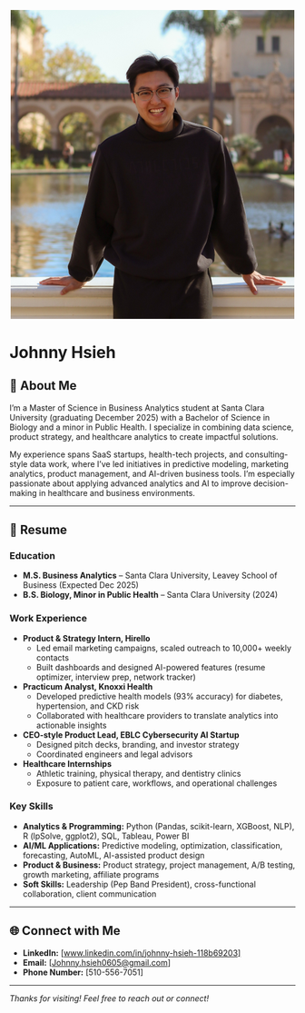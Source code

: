 <p align="center">
  <img src="IMG_1392.JPG" width="500" alt="Johnny Hsieh Profile Picture"/>
</p>

# Johnny Hsieh

## 👋 About Me

I’m a Master of Science in Business Analytics student at Santa Clara University (graduating December 2025) with a Bachelor of Science in Biology and a minor in Public Health. I specialize in combining data science, product strategy, and healthcare analytics to create impactful solutions.

My experience spans SaaS startups, health-tech projects, and consulting-style data work, where I’ve led initiatives in predictive modeling, marketing analytics, product management, and AI-driven business tools. I’m especially passionate about applying advanced analytics and AI to improve decision-making in healthcare and business environments.

---

## 📄 Resume

### **Education**
- **M.S. Business Analytics** – Santa Clara University, Leavey School of Business (Expected Dec 2025)
- **B.S. Biology, Minor in Public Health** – Santa Clara University (2024)

### **Work Experience**
- **Product & Strategy Intern, Hirello**
  - Led email marketing campaigns, scaled outreach to 10,000+ weekly contacts
  - Built dashboards and designed AI-powered features (resume optimizer, interview prep, network tracker)
- **Practicum Analyst, Knoxxi Health**
  - Developed predictive health models (93% accuracy) for diabetes, hypertension, and CKD risk
  - Collaborated with healthcare providers to translate analytics into actionable insights
- **CEO-style Product Lead, EBLC Cybersecurity AI Startup**
  - Designed pitch decks, branding, and investor strategy
  - Coordinated engineers and legal advisors
- **Healthcare Internships**
  - Athletic training, physical therapy, and dentistry clinics
  - Exposure to patient care, workflows, and operational challenges

### **Key Skills**
- **Analytics & Programming:** Python (Pandas, scikit-learn, XGBoost, NLP), R (lpSolve, ggplot2), SQL, Tableau, Power BI
- **AI/ML Applications:** Predictive modeling, optimization, classification, forecasting, AutoML, AI-assisted product design
- **Product & Business:** Product strategy, project management, A/B testing, growth marketing, affiliate programs
- **Soft Skills:** Leadership (Pep Band President), cross-functional collaboration, client communication

---

## 🌐 Connect with Me

- **LinkedIn:** [www.linkedin.com/in/johnny-hsieh-118b69203]
- **Email:** [Johnny.hsieh0605@gmail.com]
- **Phone Number:** [510-556-7051]
---

*Thanks for visiting! Feel free to reach out or connect!*
